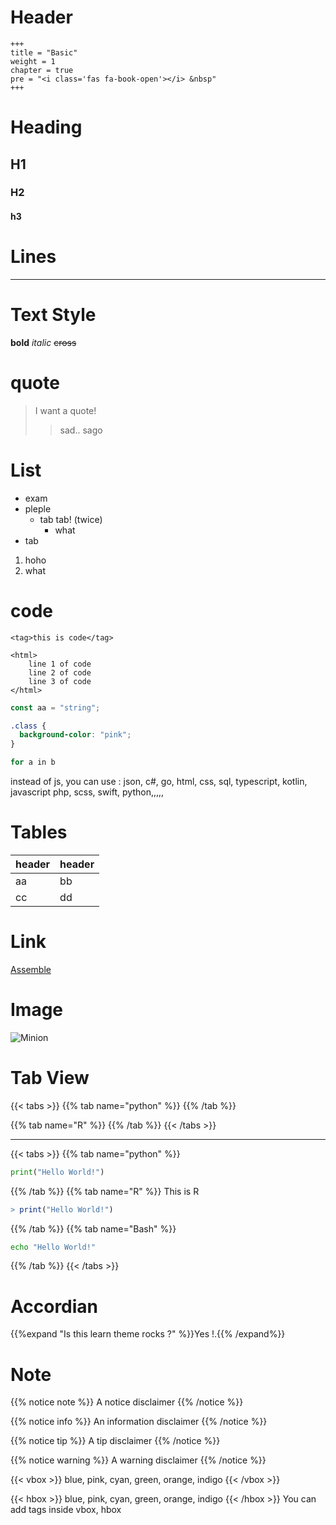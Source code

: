 # Header

```
+++
title = "Basic"
weight = 1
chapter = true
pre = "<i class='fas fa-book-open'></i> &nbsp"
+++
```

# Heading

## H1

### H2

#### h3

# Lines

---

# Text Style

**bold** _italic_ ~~cross~~

# quote

> I want a quote!
>
> > sad..
> > sago

# List

- exam
- pleple
  - tab tab! (twice)
    - what
- tab

1. hoho
2. what

# code

`<tag>this is code</tag>`

```
<html>
    line 1 of code
    line 2 of code
    line 3 of code
</html>
```

```js
const aa = "string";
```

```css
.class {
  background-color: "pink";
}
```

```php
for a in b
```

instead of js, you can use
: json, c#, go, html, css, sql, typescript, kotlin, javascript
php, scss, swift, python,,,,,

# Tables

| header | header |
| ------ | ------ |
| aa     | bb     |
| cc     | dd     |

# Link

[Assemble](http://assemble.io)

# Image

![Minion](https://octodex.github.com/images/minion.png)

# Tab View

{{< tabs >}}
{{% tab name="python" %}}
{{% /tab %}}

{{% tab name="R" %}}
{{% /tab %}}
{{< /tabs >}}

---

{{< tabs >}}
{{% tab name="python" %}}

```python
print("Hello World!")
```

{{% /tab %}}
{{% tab name="R" %}}
This is R

```R
> print("Hello World!")
```

{{% /tab %}}
{{% tab name="Bash" %}}

```Bash
echo "Hello World!"
```

{{% /tab %}}
{{< /tabs >}}

# Accordian

{{%expand "Is this learn theme rocks ?" %}}Yes !.{{% /expand%}}

# Note

{{% notice note %}}
A notice disclaimer
{{% /notice %}}

{{% notice info %}}
An information disclaimer
{{% /notice %}}

{{% notice tip %}}
A tip disclaimer
{{% /notice %}}

{{% notice warning %}}
A warning disclaimer
{{% /notice %}}

{{< vbox >}}
blue, pink, cyan, green, orange, indigo
{{< /vbox >}}

{{< hbox >}}
blue, pink, cyan, green, orange, indigo
{{< /hbox >}}
You can add tags inside vbox, hbox
